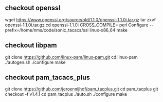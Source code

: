 ## checkout openssl
wget https://www.openssl.org/source/old/1.1.0/openssl-1.1.0i.tar.gz
tar zxvf openssl-1.1.0i.tar.gz
cd openssl-1.1.0i
CROSS_COMPILE= perl Configure --prefix=/home/nms/code/sonic_tacacs/ssl linux-x86_64
make

## checkout libpam
git clone https://github.com/linux-pam/linux-pam.git
cd linux-pam
./autogen.sh
./configure
make


## checkout pam_tacacs_plus
git clone https://github.com/jeroennijhof/pam_tacplus.git
cd pam_tacplus
git checkout -f v1.4.1
cd pam_tacplus
./auto.sh
./configure
make
